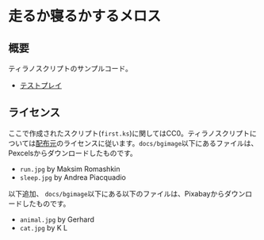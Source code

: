 # 走るか寝るかするメロス

## 概要

ティラノスクリプトのサンプルコード。

* [テストプレイ](https://appi-github.github.io/tyrano_sample/)

## ライセンス

ここで作成されたスクリプト(`first.ks`)に関してはCC0。ティラノスクリプトについては[配布元](https://tyrano.jp/)のライセンスに従います。`docs/bgimage`以下にあるファイルは、Pexcelsからダウンロードしたものです。

* `run.jpg` by Maksim Romashkin
* `sleep.jpg` by Andrea Piacquadio

以下追加、
`docs/bgimage`以下にある以下のファイルは、Pixabayからダウンロードしたものです。

* `animal.jpg` by Gerhard
* `cat.jpg` by K L
